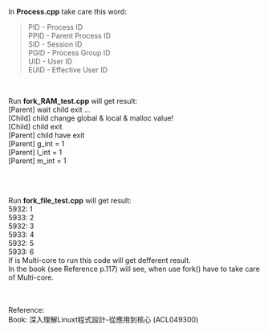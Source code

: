 <p>In <b href="https://github.com/PietaTony/C-Cpp_learn/blob/master/Process/Process.cpp">Process.cpp</b> take care this word:<blockquote cite="https://stackoverflow.com/questions/41498383/what-do-the-identifiers-pid-ppid-sid-pgid-uid-euid-mean?utm_medium=organic&utm_source=google_rich_qa&utm_campaign=google_rich_qa">
  PID - Process ID<br>
  PPID - Parent Process ID<br>
  SID - Session ID<br>
  PGID - Process Group ID<br>
  UID - User ID<br>
  EUID - Effective User ID<br>
</blockquote></p>
<br>
<p>
  Run <b href="https://github.com/PietaTony/C-Cpp_learn/blob/master/Process/fork_RAM_test.cpp">fork_RAM_test.cpp</b> will get result:<br>
  [Parent] wait child exit ...<br>
  [Child] child change global & local & malloc value!<br>
  [Child] child exit<br>
  [Parent] child have exit<br>
  [Parent] g_int = 1<br>
  [Parent] l_int = 1<br>
  [Parent] m_int = 1<br>
</p><br>
<br>
<p>
  Run <b href="https://github.com/PietaTony/C-Cpp_learn/blob/master/Process/fork_file_test.cpp">fork_file_test.cpp</b> will get result:<br>
  5932: 1<br>
  5933: 2<br>
  5932: 3<br>
  5933: 4<br>
  5932: 5<br>
  5933: 6<br>
  If is Multi-core to run this code will get defferent result.<br>
  In the book (see Reference p.117) will see, when use fork() have to take care of Multi-core.<br>
</p><br>
<br>
Reference:<br>
Book: 深入理解Linuxt程式設計-從應用到核心 (ACL049300)<br>
